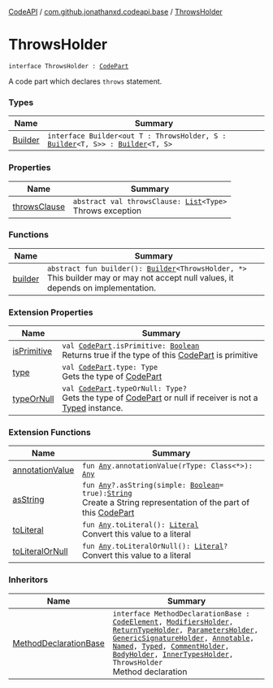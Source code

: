 [CodeAPI](../../index.md) / [com.github.jonathanxd.codeapi.base](../index.md) / [ThrowsHolder](.)

# ThrowsHolder

`interface ThrowsHolder : `[`CodePart`](../../com.github.jonathanxd.codeapi/-code-part/index.md)

A code part which declares `throws` statement.

### Types

| Name | Summary |
|---|---|
| [Builder](-builder/index.md) | `interface Builder<out T : ThrowsHolder, S : `[`Builder`](-builder/index.md)`<T, S>> : `[`Builder`](../../com.github.jonathanxd.codeapi.builder/-builder/index.md)`<T, S>` |

### Properties

| Name | Summary |
|---|---|
| [throwsClause](throws-clause.md) | `abstract val throwsClause: `[`List`](https://kotlinlang.org/api/latest/jvm/stdlib/kotlin.collections/-list/index.html)`<Type>`<br>Throws exception |

### Functions

| Name | Summary |
|---|---|
| [builder](builder.md) | `abstract fun builder(): `[`Builder`](-builder/index.md)`<ThrowsHolder, *>`<br>This builder may or may not accept null values, it depends on implementation. |

### Extension Properties

| Name | Summary |
|---|---|
| [isPrimitive](../../com.github.jonathanxd.codeapi.util/is-primitive.md) | `val `[`CodePart`](../../com.github.jonathanxd.codeapi/-code-part/index.md)`.isPrimitive: `[`Boolean`](https://kotlinlang.org/api/latest/jvm/stdlib/kotlin/-boolean/index.html)<br>Returns true if the type of this [CodePart](../../com.github.jonathanxd.codeapi/-code-part/index.md) is primitive |
| [type](../../com.github.jonathanxd.codeapi.util/type.md) | `val `[`CodePart`](../../com.github.jonathanxd.codeapi/-code-part/index.md)`.type: Type`<br>Gets the type of [CodePart](../../com.github.jonathanxd.codeapi/-code-part/index.md) |
| [typeOrNull](../../com.github.jonathanxd.codeapi.util/type-or-null.md) | `val `[`CodePart`](../../com.github.jonathanxd.codeapi/-code-part/index.md)`.typeOrNull: Type?`<br>Gets the type of [CodePart](../../com.github.jonathanxd.codeapi/-code-part/index.md) or null if receiver is not a [Typed](../-typed/index.md) instance. |

### Extension Functions

| Name | Summary |
|---|---|
| [annotationValue](../../com.github.jonathanxd.codeapi.util.conversion/kotlin.-any/annotation-value.md) | `fun `[`Any`](https://kotlinlang.org/api/latest/jvm/stdlib/kotlin/-any/index.html)`.annotationValue(rType: Class<*>): `[`Any`](https://kotlinlang.org/api/latest/jvm/stdlib/kotlin/-any/index.html) |
| [asString](../../com.github.jonathanxd.codeapi.util/kotlin.-any/as-string.md) | `fun `[`Any`](https://kotlinlang.org/api/latest/jvm/stdlib/kotlin/-any/index.html)`?.asString(simple: `[`Boolean`](https://kotlinlang.org/api/latest/jvm/stdlib/kotlin/-boolean/index.html)` = true): `[`String`](https://kotlinlang.org/api/latest/jvm/stdlib/kotlin/-string/index.html)<br>Create a String representation of the part of this [CodePart](../../com.github.jonathanxd.codeapi/-code-part/index.md) |
| [toLiteral](../../com.github.jonathanxd.codeapi.util.conversion/kotlin.-any/to-literal.md) | `fun `[`Any`](https://kotlinlang.org/api/latest/jvm/stdlib/kotlin/-any/index.html)`.toLiteral(): `[`Literal`](../../com.github.jonathanxd.codeapi.literal/-literal/index.md)<br>Convert this value to a literal |
| [toLiteralOrNull](../../com.github.jonathanxd.codeapi.util.conversion/kotlin.-any/to-literal-or-null.md) | `fun `[`Any`](https://kotlinlang.org/api/latest/jvm/stdlib/kotlin/-any/index.html)`.toLiteralOrNull(): `[`Literal`](../../com.github.jonathanxd.codeapi.literal/-literal/index.md)`?`<br>Convert this value to a literal |

### Inheritors

| Name | Summary |
|---|---|
| [MethodDeclarationBase](../-method-declaration-base/index.md) | `interface MethodDeclarationBase : `[`CodeElement`](../../com.github.jonathanxd.codeapi/-code-element.md)`, `[`ModifiersHolder`](../-modifiers-holder/index.md)`, `[`ReturnTypeHolder`](../-return-type-holder/index.md)`, `[`ParametersHolder`](../-parameters-holder/index.md)`, `[`GenericSignatureHolder`](../-generic-signature-holder/index.md)`, `[`Annotable`](../-annotable/index.md)`, `[`Named`](../-named/index.md)`, `[`Typed`](../-typed/index.md)`, `[`CommentHolder`](../../com.github.jonathanxd.codeapi.base.comment/-comment-holder/index.md)`, `[`BodyHolder`](../-body-holder/index.md)`, `[`InnerTypesHolder`](../-inner-types-holder/index.md)`, ThrowsHolder`<br>Method declaration |
